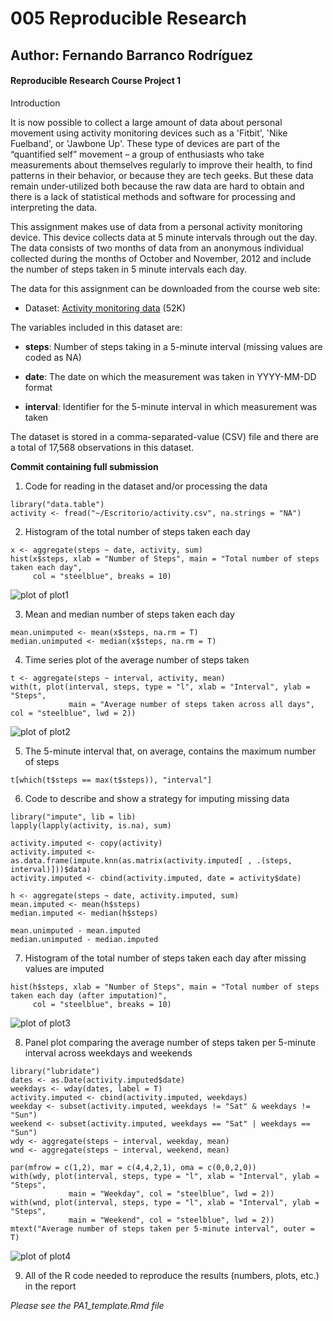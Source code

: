 # 005 Reproducible Research

## Author: Fernando Barranco Rodríguez

#### Reproducible Research Course Project 1

Introduction

It is now possible to collect a large amount of data about personal movement using activity monitoring devices such as a 'Fitbit', 'Nike Fuelband', or 'Jawbone Up'. These type of devices are part of the “quantified self” movement – a group of enthusiasts who take measurements about themselves regularly to improve their health, to find patterns in their behavior, or because they are tech geeks. But these data remain under-utilized both because the raw data are hard to obtain and there is a lack of statistical methods and software for processing and interpreting the data.

This assignment makes use of data from a personal activity monitoring device. This device collects data at 5 minute intervals through out the day. The data consists of two months of data from an anonymous individual collected during the months of October and November, 2012 and include the number of steps taken in 5 minute intervals each day.

The data for this assignment can be downloaded from the course web site:

* Dataset: [Activity monitoring data](https://d396qusza40orc.cloudfront.net/repdata%2Fdata%2Factivity.zip) (52K)

The variables included in this dataset are:

* **steps**: Number of steps taking in a 5-minute interval (missing values are coded as NA)

* **date**: The date on which the measurement was taken in YYYY-MM-DD format

* **interval**: Identifier for the 5-minute interval in which measurement was taken

The dataset is stored in a comma-separated-value (CSV) file and there are a total of 17,568 observations in this dataset.

**Commit containing full submission**

1. Code for reading in the dataset and/or processing the data

```
library("data.table")
activity <- fread("~/Escritorio/activity.csv", na.strings = "NA")
```

2. Histogram of the total number of steps taken each day

```
x <- aggregate(steps ~ date, activity, sum)
hist(x$steps, xlab = "Number of Steps", main = "Total number of steps taken each day",
     col = "steelblue", breaks = 10)
```

![plot of plot1](figures/plot1.png)

3. Mean and median number of steps taken each day

```
mean.unimputed <- mean(x$steps, na.rm = T)
median.unimputed <- median(x$steps, na.rm = T)
```

4. Time series plot of the average number of steps taken

```
t <- aggregate(steps ~ interval, activity, mean)
with(t, plot(interval, steps, type = "l", xlab = "Interval", ylab = "Steps", 
             main = "Average number of steps taken across all days", col = "steelblue", lwd = 2))
```

![plot of plot2](figures/plot2.png)

5. The 5-minute interval that, on average, contains the maximum number of steps

```
t[which(t$steps == max(t$steps)), "interval"]
```

6. Code to describe and show a strategy for imputing missing data

```
library("impute", lib = lib)
lapply(lapply(activity, is.na), sum)
```

```
activity.imputed <- copy(activity)
activity.imputed <- as.data.frame(impute.knn(as.matrix(activity.imputed[ , .(steps, interval)]))$data)
activity.imputed <- cbind(activity.imputed, date = activity$date)
```

```
h <- aggregate(steps ~ date, activity.imputed, sum)
mean.imputed <- mean(h$steps)
median.imputed <- median(h$steps)
```

```
mean.unimputed - mean.imputed
median.unimputed - median.imputed
```

7. Histogram of the total number of steps taken each day after missing values are imputed

```
hist(h$steps, xlab = "Number of Steps", main = "Total number of steps taken each day (after imputation)",
     col = "steelblue", breaks = 10)
```

![plot of plot3](figures/plot3.png)

8. Panel plot comparing the average number of steps taken per 5-minute interval across weekdays and weekends

```
library("lubridate")
dates <- as.Date(activity.imputed$date)
weekdays <- wday(dates, label = T)
activity.imputed <- cbind(activity.imputed, weekdays)
weekday <- subset(activity.imputed, weekdays != "Sat" & weekdays != "Sun")
weekend <- subset(activity.imputed, weekdays == "Sat" | weekdays == "Sun")
wdy <- aggregate(steps ~ interval, weekday, mean)
wnd <- aggregate(steps ~ interval, weekend, mean)
```

```
par(mfrow = c(1,2), mar = c(4,4,2,1), oma = c(0,0,2,0))
with(wdy, plot(interval, steps, type = "l", xlab = "Interval", ylab = "Steps", 
             main = "Weekday", col = "steelblue", lwd = 2))
with(wnd, plot(interval, steps, type = "l", xlab = "Interval", ylab = "Steps", 
             main = "Weekend", col = "steelblue", lwd = 2))
mtext("Average number of steps taken per 5-minute interval", outer = T)
```

![plot of plot4](figures/plot4.png) 

9. All of the R code needed to reproduce the results (numbers, plots, etc.) in the report

*Please see the PA1_template.Rmd file*

